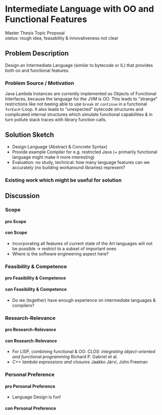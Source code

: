 # Intermediate Language with OO and Functional Features

Master Thesis Topic Proposal  
*status:* rough idea, feasability & innovativeness not clear

## Problem Description

Design an Intermediate Language (similar to bytecode or IL) that provides both oo and functional features.

### Problem Source / Motivation

Java Lambda Instances are currently implemented as Objects of Functional Interfaces, because the language for the JVM is OO. This leads to "strange" restrictions like not beeing able to use `break` or `continue` in a functional `forEach`-Loop. It also leads to "unexpected" bytecode structures and complicated internal structures which simulate functional capabilities & in turn pollute stack traces with library function calls.

## Solution Sketch

+ Design Language (Abstract & Concrete Syntax)
+ Provide example Compiler for e.g. restricted Java (+ primarily functional language might make it more interesting)
+ Evaluation: no study, technical: how many language features can we accurately (no building workaround libraries) represent?

### Existing work which might be useful for solution

## Discussion

### Scope

#### pro Scope

#### con Scope

+ Incorporating all features of current state of the Art languages will not be possible → restrict to a subset of important ones
+ Where is the software engineering aspect here?

### Feasibility & Competence

#### pro Feasibility & Competence

#### con Feasibility & Competence

+ Do we (together) have enough experience on intermediate languages & compilers?

### Research-Relevance

#### pro Research-Relevance

#### con Research-Relevance

+ For LISP, combining functional & OO: *CLOS: integrating object-oriented and functional programming* Richard P. Gabriel et al.
+ *C++ lambda expressions and closures* Jaakko Järvi, John Freeman

### Personal Preference

#### pro Personal Preference

+ Language Design is fun!

#### con Personal Preference
